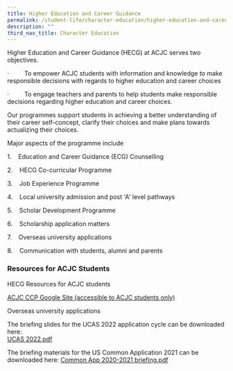 ```yaml
---
title: Higher Education and Career Guidance
permalink: /student-life/character-education/higher-education-and-career-guidance/
description: ""
third_nav_title: Character Education
---
```

Higher Education and Career Guidance (HECG) at ACJC serves two objectives.

·         To empower ACJC students with information and knowledge to make responsible decisions with regards to higher education and career choices

·         To engage teachers and parents to help students make responsible decisions regarding higher education and career choices.

  

Our programmes support students in achieving a better understanding of their career self-concept, clarify their choices and make plans towards actualizing their choices.

Major aspects of the programme include

1.    Education and Career Guidance (ECG) Counselling

2.    HECG Co-curricular Programme

3.    Job Experience Programme

4.    Local university admission and post 'A' level pathways

5.    Scholar Development Programme

6.    Scholarship application matters

7.    Overseas university applications

8.    Communication with students, alumni and parents

### Resources for ACJC Students

HECG Resources for ACJC students

[ACJC CCP Google Site (accessible to ACJC students only)](https://sites.google.com/acjc.edu.sg/acjcccejc1/higher-education-and-career-guidance)  

Overseas university applications

The briefing slides for the UCAS 2022 application cycle can be downloaded here:  
[UCAS 2022.pdf](https://acjc.moe.edu.sg/qql/slot/u543/Students/HECG/UCAS%202022.pdf)  
  
The briefing materials for the US Common Application 2021 can be downloaded here: [Common App 2020-2021 briefing.pdf](https://acjc.moe.edu.sg/qql/slot/u543/Students/HECG/Briefing%202020/Common%20App%202020-2021%20briefing.pdf)
